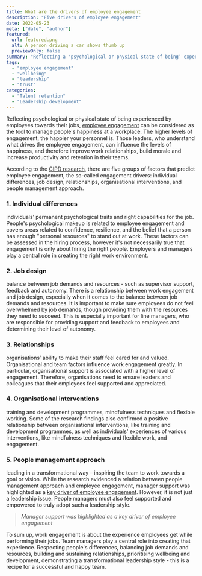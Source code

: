 ```yaml
---
title: What are the drivers of employee engagement 
description: "Five drivers of employee engagement"
date: 2022-05-23
meta: ["date", "author"]
featured:
  url: featured.png
  alt: A person driving a car shows thumb up
  previewOnly: false
summary: "Reflecting a 'psychological or physical state of being’ experienced by employees towards their jobs, an employee engagement can be considered as ..."
tags:
  - "employee engagement"
  - "wellbeing"
  - "leadership"
  - "trust"
categories:
  - "Talent retention"
  - "Leadership development"
---
```


Reflecting psychological or physical state of being experienced by employees towards their jobs, [employee engagement](https://www.cipd.co.uk/Images/employee-engagement-discussion-report_tcm18-89598.pdf) can be considered as the tool to manage people's happiness at a workplace. The higher levels of engagement, the happier your personnel is. Those leaders, who understand what drives the employee engagement, can influence the levels of happiness, and therefore improve work relationships, build morale and increase productivity and retention in their teams.

According to the [CIPD research](https://www.cipd.co.uk/knowledge/fundamentals/relations/engagement/evidence-engagement), there are five groups of factors that predict employee engagement, the so-called engagement drivers: individual differences, job design, relationships, organisational interventions, and people management approach.

### 1. Individual differences

individuals’ permanent psychological traits and right capabilities for the job. People's psychological makeup is related to employee engagement and covers areas related to confidence, resilience, and the belief that a person has enough "personal resources" to stand out at work. These factors can be assessed in the hiring process, however it's not necessarily true that engagement is only about hiring the right people. Employers and managers play a central role in creating the right work environment.

### 2. Job design

balance between job demands and resources - such as supervisor support, feedback and autonomy. There is a relationship between work engagement and job design, especially when it comes to the balance between job demands and resources. It is important to make sure employees do not feel overwhelmed by job demands, though providing them with the resources they need to succeed. This is especially important for line managers, who are responsible for providing support and feedback to employees and determining their level of autonomy.

### 3. Relationships

organisations’ ability to make their staff feel cared for and valued. Organisational and team factors influence work engagement greatly. In particular, organisational support is associated with a higher level of engagement. Therefore, organisations need to ensure leaders and colleagues that their employees feel supported and appreciated.

### 4. Organisational interventions

training and development programmes, mindfulness techniques and flexible working. Some of the research findings also confirmed a positive relationship between organisational interventions, like training and development programmes, as well as individuals' experiences of various interventions, like mindfulness techniques and flexible work, and engagement.

### 5. People management approach

leading in a transformational way – inspiring the team to work towards a goal or vision. While the research evidenced a relation between people management approach and employee engagement, manager support was highlighted as a [key driver of employee engagement](https://gracefulhr.com/post/five-management-tips/). However, it is not just a leadership issue. People managers must also feel supported and empowered to truly adopt such a leadership style.

> _Manager support was highlighted as a key driver of employee engagement_

To sum up, work engagement is about the experience employees get while performing their jobs. Team managers play a central role into creating that experience. Respecting people's differences, balancing job demands and resources, building and sustaining relationships, prioritising wellbeing and development, demonstrating a transformational leadership style - this is a recipe for a successful and happy team.
